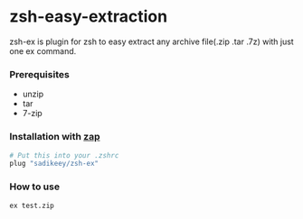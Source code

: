 # zsh-easy-extraction
zsh-ex is plugin for zsh to easy extract any archive file(.zip .tar .7z) with just one ex command.

### Prerequisites
- unzip
- tar 
- 7-zip

### Installation with [zap](https://github.com/zap-zsh/zap)
```bash
# Put this into your .zshrc
plug "sadikeey/zsh-ex" 
```

### How to use 
```bash
ex test.zip
```
